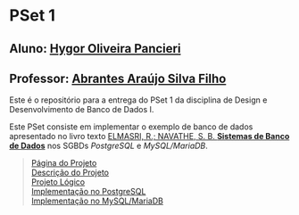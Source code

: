 # PSet 1

## Aluno: [Hygor Oliveira Pancieri](https://github.com/HPancieri)
## Professor: [Abrantes Araújo Silva Filho](https://github.com/abrantesasf)

Este é o repositório para a entrega do PSet 1 da disciplina de Design e Desenvolvimento de Banco de Dados I.

Este PSet consiste em implementar o exemplo de banco de dados apresentado no livro texto [ELMASRI, R.; NAVATHE, S. B. **Sistemas de Banco de Dados**](https://www.amazon.com.br/Sistemas-Banco-Dados-Ramez-Elmasri/dp/8543025001/) nos SGBDs *PostgreSQL* e *MySQL/MariaDB*.

>[Página do Projeto](./pset1/)<br>
>[Descrição do Projeto](./pset1/Descri%C3%A7%C3%A3o/)<br>
>[Projeto Lógico](./pset1/Projeto%20L%C3%B3gico/)<br>
>[Implementação no PostgreSQL](./pset1/PostgreSQL/)<br>
>[Implementação no MySQL/MariaDB](./pset1/MySQL/)